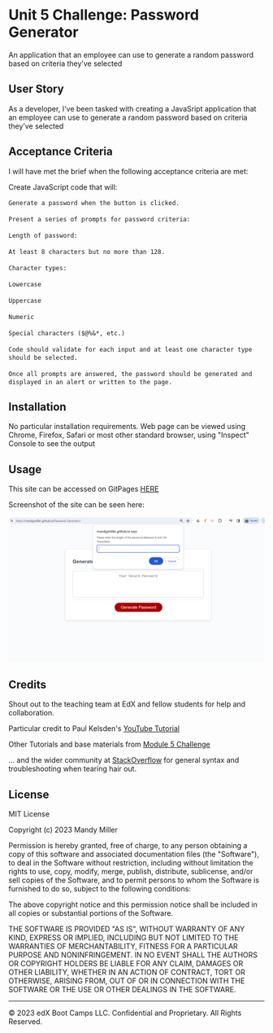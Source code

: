 #  Unit 5 Challenge: Password Generator
An application that an employee can use to generate a random password based on criteria they’ve selected


## User Story

As a developer, I've been tasked with creating a JavaSript application that an employee can use to generate a random password based on criteria they’ve selected


## Acceptance Criteria

I will have met the brief when the following acceptance criteria are met:

Create JavaScript code that will:

    Generate a password when the button is clicked.

    Present a series of prompts for password criteria:

    Length of password:

    At least 8 characters but no more than 128.

    Character types:

    Lowercase

    Uppercase

    Numeric

    Special characters ($@%&*, etc.)

    Code should validate for each input and at least one character type should be selected.

    Once all prompts are answered, the password should be generated and displayed in an alert or written to the page.


## Installation

No particular installation requirements. Web page can be viewed using Chrome, Firefox, Safari or most other standard browser, using "Inspect" Console to see the output 


## Usage 

This site can be accessed on GitPages [HERE](https://mandyjmiller.github.io/Password-Generator/)

Screenshot of the site can be seen here:

![screenshot](assets/images/screenshot.png)



## Credits

Shout out to the teaching team at EdX and fellow students for help and collaboration.

Particular credit to Paul Kelsden's [YouTube Tutorial](https://www.youtube.com/watch?v=x4HUaiazDes)

Other Tutorials and base materials from  [Module 5 Challenge](https://bootcampspot.instructure.com/courses/5651/assignments/67065)

... and the wider community at [StackOverflow](https://stackoverflow.com/questions/62627469/random-password-generator-with-prompts) for general syntax and troubleshooting when tearing hair out. 

## License

MIT License

Copyright (c) 2023 Mandy Miller

Permission is hereby granted, free of charge, to any person obtaining a copy
of this software and associated documentation files (the "Software"), to deal
in the Software without restriction, including without limitation the rights
to use, copy, modify, merge, publish, distribute, sublicense, and/or sell
copies of the Software, and to permit persons to whom the Software is
furnished to do so, subject to the following conditions:

The above copyright notice and this permission notice shall be included in all
copies or substantial portions of the Software.

THE SOFTWARE IS PROVIDED "AS IS", WITHOUT WARRANTY OF ANY KIND, EXPRESS OR
IMPLIED, INCLUDING BUT NOT LIMITED TO THE WARRANTIES OF MERCHANTABILITY,
FITNESS FOR A PARTICULAR PURPOSE AND NONINFRINGEMENT. IN NO EVENT SHALL THE
AUTHORS OR COPYRIGHT HOLDERS BE LIABLE FOR ANY CLAIM, DAMAGES OR OTHER
LIABILITY, WHETHER IN AN ACTION OF CONTRACT, TORT OR OTHERWISE, ARISING FROM,
OUT OF OR IN CONNECTION WITH THE SOFTWARE OR THE USE OR OTHER DEALINGS IN THE
SOFTWARE.

---

© 2023 edX Boot Camps LLC. Confidential and Proprietary. All Rights Reserved.
